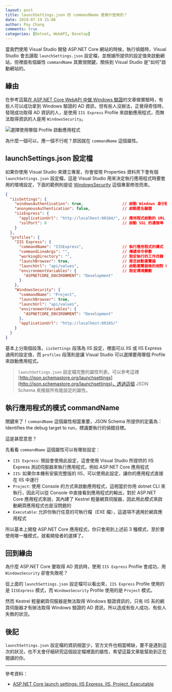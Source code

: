 ```yaml
---
layout: post
title: launchSettings.json 的 commandName 是做什麼用的？
date: 2019-07-19 15:06
author: Poy Chang
comments: true
categories: [Dotnet, WebAPI, Develop]
---
```


當我們使用 Visual Studio 開發 ASP.NET Core 網站的時候，執行偵錯時，Visual Studio 會去讀取 `launchSettings.json` 設定檔，並根據所提供的設定值來啟動網站，但裡面有個屬性 `commandName` 其實很關鍵，關係到 Visual Studio 是"如何"啟動網站的。

## 緣由

在參考這篇[在 ASP.NET Core WebAPI 中做 Windows 驗證](https://poychang.github.io/asp-net-core-windows-authentication/)的文章做實驗時，有些人可以成功拿到 Windows 驗證的 AD 資訊，但有些人沒辦法，正覺得奇怪時，發現成功取得 AD 資訊的人，是使用 `IIS Express` Profile 來啟動應用程式，而無法取得資訊的人是用 `WindowsSecurity`。

![選擇使用哪個 Profile 啟動應用程式](https://i.imgur.com/Ry6cCC3.png)

為什麼一個可以，應一個不行呢？原因就在 `commandName` 這個屬性。

## launchSettings.json 設定檔

如果你使用 Visual Studio 來建立專案，你會發現 Properties 資料夾下會有個 `launchSettings.json` 設定檔，這是 Visual Studio 用來決定執行應用程式時要套用的環境設定，下面的範例則是從 [WindowsSecurity](https://github.com/poychang/Demo-Net-Core-Auth/tree/master/WindowsSecurity) 這個專案修改而來。

```json
{
  "iisSettings": {
    "windowsAuthentication": true,                 // 啟動 Windows 身分驗證
    "anonymousAuthentication": false,              // 啟動匿名驗證
    "iisExpress": {
      "applicationUrl": "http://localhost:60164/", // 應用程式啟動的 URL 路徑
      "sslPort": 0                                 // 啟動 SSL 的連接埠
    }
  },
  "profiles": {
    "IIS Express": {
      "commandName": "IISExpress",                 // 執行應用程式的模式
      "commandLineArgs": "",                       // 傳遞命令參數
      "workingDirectory": "",                      // 設定執行的工作目錄
      "launchBrowser": true,                       // 是否啟動瀏覽器
      "launchUrl": "api/values",                   // 啟動瀏覽器後的相對 URL 位置
      "environmentVariables": {                    // 設定環境變數
        "ASPNETCORE_ENVIRONMENT": "Development"
      }
    },
    "WindowsSecurity": {
      "commandName": "Project",
      "launchBrowser": true,
      "launchUrl": "api/values",
      "environmentVariables": {
        "ASPNETCORE_ENVIRONMENT": "Development"
      },
      "applicationUrl": "http://localhost:60165/"
    }
  }
}
```

基本上分兩個段落，`iisSettings` 段落為 IIS 設定，裡面可以 IIS 或 IIS Express 通用的設定值，而 `profiles` 段落則是讓 Visual Studio 可以選擇要用哪個 Profile 來啟動應用程式。

>`launchSettings.json` 設定檔完整的屬性列表，可以參考這裡 [http://json.schemastore.org/launchsettings](http://json.schemastore.org/launchsettings)，透過這個 JSON Schema 來推敲所有能設定的屬性。

## 執行應用程式的模式 commandName

關鍵來了！`commandName` 這個屬性相當重要，JSON Schema 所提供的定義為：Identifies the debug target to run，標識要執行的偵錯目標。

這是甚麼意思？

先看看 `commandName` 這個屬性可以有哪些設定：

- `IIS Express`: 預設會使用此設定，這會使用 Visual Studio 所提供的 IIS Express 測試伺服器來執行應用程式，例如 ASP.NET Core 應用程式
- `IIS`: 如果你本機有安裝完整版的 IIS，可以使用此設定，讓你的應用程式直接在 IIS 中運行
- `Project`: 使用 Console 的方式來啟動應用程式，這相當於你用 dotnet CLI 來執行，因此可以從 Console 中直接看到應用程式的輸出，對於 ASP.NET Core 應用程式來說，其內建了 Kestrel 輕量網頁伺服器，因此用此模式來啟動網頁應用程式也是沒問題的
- `Executable`: 允許你執行任意的可執行檔（EXE 檔），這選項不適用於網頁應用程式

所以基本上開發 ASP.NET Core 應用程式，你只會用到上述前 3 種模式，至於要使用哪一種模式，就看開發者的選擇了。

## 回到緣由

為什麼 ASP.NET Core 要取得 AD 資訊時，使用 `IIS Express` Profile 會成功，用 `WindowsSecurity` 卻會失敗呢？

從上面的 `launchSettings.json` 設定檔可以看出來，`IIS Express` Profile 使用的是 `IISExpress` 模式，而 `WindowsSecurity` Profile 使用的是 `Project` 模式。

然而 Kestrel 輕量網頁伺服器是無法取得 Windows 驗證資訊的，只有 IIS 系的網頁伺服器才有辦法取得 Windows 驗證的 AD 資訊，所以造成有些人成功、有些人失敗的狀況。

## 後記

`launchSettings.json` 設定檔的資訊相當少，官方文件也相當稀缺，要不是遇到這次的狀況，也不太會仔細研究這個設定檔裡面的屬性，希望這篇文章能幫助到正在閱讀的你。

----------

參考資料：

* [ASP.NET Core launch settings: IIS Express, IIS, Project, Executable](https://stackoverflow.com/questions/51801184/asp-net-core-launch-settings-iis-express-iis-project-executable)
